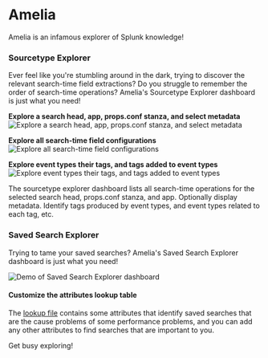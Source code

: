 
# Amelia

Amelia is an infamous explorer of Splunk knowledge!

### Sourcetype Explorer

Ever feel like you're stumbling around in the dark, trying to discover the relevant search-time field extractions? Do you struggle to remember the order of search-time operations? Amelia's Sourcetype Explorer dashboard is just what you need!

**Explore a search head, app, props.conf stanza, and select metadata**
![Explore a search head, app, props.conf stanza, and select metadata](https://ben-repo-artifacts.s3.us-west-2.amazonaws.com/2019-10-29_11-42-21.gif?response-content-disposition=inline&X-Amz-Security-Token=IQoJb3JpZ2luX2VjEKL%2F%2F%2F%2F%2F%2F%2F%2F%2F%2FwEaCXVzLWVhc3QtMSJHMEUCIQDrxbAf4e8TF47xNdQgDnYSnPpxsuVkaePQEPGsFebzrgIgYrx1AJv0IiKZrIMdHGLvTbXY4tUWF51Hvnj5C6xAs5YquQEIq%2F%2F%2F%2F%2F%2F%2F%2F%2F%2F%2FARABGgwyODM2OTU1ODQ5MDUiDGAXuQwAp4x9ssnnsCqNAQtS0XhSvdmAySYfckV%2B63UA7kdagjhNOIPn3uN%2FwncBOZC8yVbkPcFy8xzY5ILey8oCaO7ZpRhGUGH%2FfDR3CXWq1NCd10hEflPIXlpbS7MFUNQrhdhNb5nnBqr2vuCswk9g9kiqG%2FauX5rTfqxVksX6%2BqOzlLJNAdvKIsdLCG0q0P1SuQxvbHjUZ3YAqDCk9eHtBTqhAnf%2BNTkFgHgOnf4FWcmfnBQUl2zt2i141IIN00PBZ1JBFbk3ASDtYFCJf%2FQKT4VlNXADiAE3g0wclGJjswvBwQDO3p89ZZXss4BmOA6%2Ba0hye525hmJhNPO%2BQVGZbSuigE%2BonUOp1FKOeELVw0PufToTGWmfgpeavtTMkfLcjmL6qv0%2BySLPVZR1aqZ97bDbVTBROpOIfd6wzGomhbAry%2B1F8QoTcl%2Fgw3THpuGxkCN49z0L2Czuq8%2BQCYlt5EbZIuuxz3Szam22QYBXWJZN%2BSmiHHkjBMPfE%2BKnIlt1oXbqiF9NSG60qQz%2FSqODQIqOD%2FPDET4k7UL5fJ1y4HyF9ewqi7QlTajoMIviLhdm2A7zon97brCIoc8B4xpOUVoGCAE%3D&X-Amz-Algorithm=AWS4-HMAC-SHA256&X-Amz-Date=20191029T175210Z&X-Amz-SignedHeaders=host&X-Amz-Expires=300&X-Amz-Credential=ASIAUEDMTC2E2AUSGKUT%2F20191029%2Fus-west-2%2Fs3%2Faws4_request&X-Amz-Signature=9700440b12fb91b399bbd1ee311dc31b417a46d724ed78887ef58df27d0052a0)

**Explore all search-time field configurations**
![Explore all search-time field configurations](https://ben-repo-artifacts.s3.us-west-2.amazonaws.com/2019-10-29_11-54-12.gif?response-content-disposition=inline&X-Amz-Security-Token=IQoJb3JpZ2luX2VjEKL%2F%2F%2F%2F%2F%2F%2F%2F%2F%2FwEaCXVzLWVhc3QtMSJHMEUCIQDrxbAf4e8TF47xNdQgDnYSnPpxsuVkaePQEPGsFebzrgIgYrx1AJv0IiKZrIMdHGLvTbXY4tUWF51Hvnj5C6xAs5YquQEIq%2F%2F%2F%2F%2F%2F%2F%2F%2F%2F%2FARABGgwyODM2OTU1ODQ5MDUiDGAXuQwAp4x9ssnnsCqNAQtS0XhSvdmAySYfckV%2B63UA7kdagjhNOIPn3uN%2FwncBOZC8yVbkPcFy8xzY5ILey8oCaO7ZpRhGUGH%2FfDR3CXWq1NCd10hEflPIXlpbS7MFUNQrhdhNb5nnBqr2vuCswk9g9kiqG%2FauX5rTfqxVksX6%2BqOzlLJNAdvKIsdLCG0q0P1SuQxvbHjUZ3YAqDCk9eHtBTqhAnf%2BNTkFgHgOnf4FWcmfnBQUl2zt2i141IIN00PBZ1JBFbk3ASDtYFCJf%2FQKT4VlNXADiAE3g0wclGJjswvBwQDO3p89ZZXss4BmOA6%2Ba0hye525hmJhNPO%2BQVGZbSuigE%2BonUOp1FKOeELVw0PufToTGWmfgpeavtTMkfLcjmL6qv0%2BySLPVZR1aqZ97bDbVTBROpOIfd6wzGomhbAry%2B1F8QoTcl%2Fgw3THpuGxkCN49z0L2Czuq8%2BQCYlt5EbZIuuxz3Szam22QYBXWJZN%2BSmiHHkjBMPfE%2BKnIlt1oXbqiF9NSG60qQz%2FSqODQIqOD%2FPDET4k7UL5fJ1y4HyF9ewqi7QlTajoMIviLhdm2A7zon97brCIoc8B4xpOUVoGCAE%3D&X-Amz-Algorithm=AWS4-HMAC-SHA256&X-Amz-Date=20191029T175852Z&X-Amz-SignedHeaders=host&X-Amz-Expires=300&X-Amz-Credential=ASIAUEDMTC2E2AUSGKUT%2F20191029%2Fus-west-2%2Fs3%2Faws4_request&X-Amz-Signature=05cebbc70d9b5959fc93000adf41940a13a3bbecf4d48e92b94fe16c2687fad2)

**Explore event types their tags, and tags added to event types**
![Explore event types their tags, and tags added to event types](https://ben-repo-artifacts.s3.us-west-2.amazonaws.com/2019-10-29_12-18-36.gif?response-content-disposition=inline&X-Amz-Security-Token=IQoJb3JpZ2luX2VjEKL%2F%2F%2F%2F%2F%2F%2F%2F%2F%2FwEaCXVzLWVhc3QtMSJHMEUCIQDrxbAf4e8TF47xNdQgDnYSnPpxsuVkaePQEPGsFebzrgIgYrx1AJv0IiKZrIMdHGLvTbXY4tUWF51Hvnj5C6xAs5YquQEIq%2F%2F%2F%2F%2F%2F%2F%2F%2F%2F%2FARABGgwyODM2OTU1ODQ5MDUiDGAXuQwAp4x9ssnnsCqNAQtS0XhSvdmAySYfckV%2B63UA7kdagjhNOIPn3uN%2FwncBOZC8yVbkPcFy8xzY5ILey8oCaO7ZpRhGUGH%2FfDR3CXWq1NCd10hEflPIXlpbS7MFUNQrhdhNb5nnBqr2vuCswk9g9kiqG%2FauX5rTfqxVksX6%2BqOzlLJNAdvKIsdLCG0q0P1SuQxvbHjUZ3YAqDCk9eHtBTqhAnf%2BNTkFgHgOnf4FWcmfnBQUl2zt2i141IIN00PBZ1JBFbk3ASDtYFCJf%2FQKT4VlNXADiAE3g0wclGJjswvBwQDO3p89ZZXss4BmOA6%2Ba0hye525hmJhNPO%2BQVGZbSuigE%2BonUOp1FKOeELVw0PufToTGWmfgpeavtTMkfLcjmL6qv0%2BySLPVZR1aqZ97bDbVTBROpOIfd6wzGomhbAry%2B1F8QoTcl%2Fgw3THpuGxkCN49z0L2Czuq8%2BQCYlt5EbZIuuxz3Szam22QYBXWJZN%2BSmiHHkjBMPfE%2BKnIlt1oXbqiF9NSG60qQz%2FSqODQIqOD%2FPDET4k7UL5fJ1y4HyF9ewqi7QlTajoMIviLhdm2A7zon97brCIoc8B4xpOUVoGCAE%3D&X-Amz-Algorithm=AWS4-HMAC-SHA256&X-Amz-Date=20191029T182137Z&X-Amz-SignedHeaders=host&X-Amz-Expires=300&X-Amz-Credential=ASIAUEDMTC2E2AUSGKUT%2F20191029%2Fus-west-2%2Fs3%2Faws4_request&X-Amz-Signature=2a352e9ae4803b6dbae98770720e90b66b1c9576a2b2c8fb5ce1006a1997c123)

The sourcetype explorer dashboard lists all search-time operations for the selected search head, props.conf stanza, and app. Optionally display metadata. Identify tags produced by event types, and event types related to each tag, etc.

### Saved Search Explorer

Trying to tame your saved searches? Amelia's Saved Search Explorer dashboard is just what you need!

![Demo of Saved Search Explorer dashboard](demo_saved_search_explorer.gif)

#### Customize the attributes lookup table
The [lookup file](https://github.com/northben/amelia/blob/master/amelia/lookups/amelia_saved_search_attributes.csv) contains some attributes that identify saved searches that are the cause problems of some performance problems, and you can add any other attributes to find searches that are important to you.

Get busy exploring!
